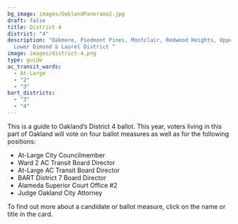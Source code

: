 ```yaml
---
bg_image: images/OaklandPanorama2.jpg
draft: false
title: District 4
district: "4"
description: "Oakmore, Piedmont Pines, Montclair, Redwood Heights, Upper and
  Lower Dimond & Laurel District "
image: images/district-4.png
type: guide
ac_transit_wards:
  - At-Large
  - "2"
  - "3"
bart_districts:
  - "3"
  - "4"
---
```

This is a guide to Oakland’s District 4 ballot. This year, voters living in this part of Oakland will vote on four ballot measures as well as for the following positions:

* At-Large City Councilmember 
* Ward 2 AC Transit Board Director
* At-Large AC Transit Board Director 
* BART District 7 Board Director 
* Alameda Superior Court Office #2 
* Judge Oakland City Attorney 

To find out more about a candidate or ballot measure, click on the name or title in the card.